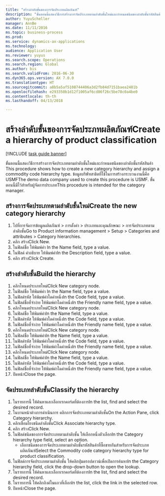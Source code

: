 ```yaml
--- 
title: "สร้างลำดับขั้นของการจัดประภทผลิตภัณฑ์"
description: "ขั้นตอนนี้แสดงวิธีการสร้างการจัดประเภทตามลำดับชั้นใหม่และกำหนดชนิดของลำดับชั้นรหัสสินค้า "
author: YuyuScheller
manager: AnnBe
ms.date: 11/11/2016
ms.topic: business-process
ms.prod: 
ms.service: dynamics-ax-applications
ms.technology: 
audience: Application User
ms.reviewer: yuyus
ms.search.scope: Operations
ms.search.region: Global
ms.author: bis
ms.search.validFrom: 2016-06-30
ms.dyn365.ops.version: AX 7.0.0
ms.translationtype: HT
ms.sourcegitcommit: a8b5a5af5108744406a3d2fb84d7151baea2481b
ms.openlocfilehash: e293350b1d12f1005af6cd86f26c5be78c0a4be0
ms.contentlocale: th-th
ms.lasthandoff: 04/13/2018

---
```

# <a name="create-a-hierarchy-of-product-classification"></a><span data-ttu-id="0f7c6-103">สร้างลำดับขั้นของการจัดประภทผลิตภัณฑ์</span><span class="sxs-lookup"><span data-stu-id="0f7c6-103">Create a hierarchy of product classification</span></span>

[!INCLUDE [task guide banner](../../includes/task-guide-banner.md)]

<span data-ttu-id="0f7c6-104">ขั้นตอนนี้แสดงวิธีการสร้างการจัดประเภทตามลำดับชั้นใหม่และกำหนดชนิดของลำดับชั้นรหัสสินค้า </span><span class="sxs-lookup"><span data-stu-id="0f7c6-104">This procedure shows how to create a new category hierarchy and assign a commodity code hierarchy type.</span></span> <span data-ttu-id="0f7c6-105">ข้อมูลบริษัทสาธิตที่ใช้ในการสร้างกระบวนงานนี้คือ USMF</span><span class="sxs-lookup"><span data-stu-id="0f7c6-105">The demo data company used to create this procedure is USMF.</span></span> <span data-ttu-id="0f7c6-106">ขั้นตอนนี้มีไว้สำหรับผู้จัดการประเภท</span><span class="sxs-lookup"><span data-stu-id="0f7c6-106">This procedure is intended for the category manager.</span></span>


## <a name="create-the-new-category-hierarchy"></a><span data-ttu-id="0f7c6-107">สร้างการจัดประเภทตามลำดับชั้นใหม่</span><span class="sxs-lookup"><span data-stu-id="0f7c6-107">Create the new category hierarchy</span></span>
1. <span data-ttu-id="0f7c6-108">ไปที่การจัดการข้อมูลผลิตภัณฑ์ > การตั้งค่า > ประเภทและคุณลักษณะ > การจัดประเภทตามลำดับชั้น</span><span class="sxs-lookup"><span data-stu-id="0f7c6-108">Go to Product information management > Setup > Categories and attributes > Category hierarchies.</span></span>
2. <span data-ttu-id="0f7c6-109">คลิก สร้าง</span><span class="sxs-lookup"><span data-stu-id="0f7c6-109">Click New.</span></span>
3. <span data-ttu-id="0f7c6-110">ในฟิลด์ชื่อ ให้พิมพ์ค่า </span><span class="sxs-lookup"><span data-stu-id="0f7c6-110">In the Name field, type a value.</span></span>
4. <span data-ttu-id="0f7c6-111">ในฟิลด์ คำอธิบาย ให้พิมพ์ค่า</span><span class="sxs-lookup"><span data-stu-id="0f7c6-111">In the Description field, type a value.</span></span>
5. <span data-ttu-id="0f7c6-112">คลิก สร้าง</span><span class="sxs-lookup"><span data-stu-id="0f7c6-112">Click Create.</span></span>

## <a name="build-the-hierarchy"></a><span data-ttu-id="0f7c6-113">สร้างลำดับชั้น</span><span class="sxs-lookup"><span data-stu-id="0f7c6-113">Build the hierarchy</span></span>
1. <span data-ttu-id="0f7c6-114">คลิกโหนดประเภทใหม่</span><span class="sxs-lookup"><span data-stu-id="0f7c6-114">Click New category node.</span></span>
2. <span data-ttu-id="0f7c6-115">ในฟิลด์ชื่อ ให้พิมพ์ค่า </span><span class="sxs-lookup"><span data-stu-id="0f7c6-115">In the Name field, type a value.</span></span>
3. <span data-ttu-id="0f7c6-116">ในฟิลด์รหัส ให้พิมพ์ค่าใดค่าหนึ่ง</span><span class="sxs-lookup"><span data-stu-id="0f7c6-116">In the Code field, type a value.</span></span>
4. <span data-ttu-id="0f7c6-117">ในฟิลด์ชื่อที่จำง่าย ให้พิมพ์ค่าใดค่าหนึ่ง</span><span class="sxs-lookup"><span data-stu-id="0f7c6-117">In the Friendly name field, type a value.</span></span>
5. <span data-ttu-id="0f7c6-118">คลิกโหนดประเภทใหม่</span><span class="sxs-lookup"><span data-stu-id="0f7c6-118">Click New category node.</span></span>
6. <span data-ttu-id="0f7c6-119">ในฟิลด์ชื่อ ให้พิมพ์ค่า</span><span class="sxs-lookup"><span data-stu-id="0f7c6-119">In the Name field, type a value.</span></span>
7. <span data-ttu-id="0f7c6-120">ในฟิลด์รหัส ให้พิมพ์ค่าใดค่าหนึ่ง</span><span class="sxs-lookup"><span data-stu-id="0f7c6-120">In the Code field, type a value.</span></span>
8. <span data-ttu-id="0f7c6-121">ในฟิลด์ชื่อที่จำง่าย ให้พิมพ์ค่าใดค่าหนึ่ง</span><span class="sxs-lookup"><span data-stu-id="0f7c6-121">In the Friendly name field, type a value.</span></span>
9. <span data-ttu-id="0f7c6-122">คลิกโหนดประเภทใหม่</span><span class="sxs-lookup"><span data-stu-id="0f7c6-122">Click New category node.</span></span>
10. <span data-ttu-id="0f7c6-123">ในฟิลด์ชื่อ ให้พิมพ์ค่า</span><span class="sxs-lookup"><span data-stu-id="0f7c6-123">In the Name field, type a value.</span></span>
11. <span data-ttu-id="0f7c6-124">ในฟิลด์รหัส ให้พิมพ์ค่าใดค่าหนึ่ง</span><span class="sxs-lookup"><span data-stu-id="0f7c6-124">In the Code field, type a value.</span></span>
12. <span data-ttu-id="0f7c6-125">ในฟิลด์ชื่อที่จำง่าย ให้พิมพ์ค่าใดค่าหนึ่ง</span><span class="sxs-lookup"><span data-stu-id="0f7c6-125">In the Friendly name field, type a value.</span></span>
13. <span data-ttu-id="0f7c6-126">คลิกโหนดประเภทใหม่</span><span class="sxs-lookup"><span data-stu-id="0f7c6-126">Click New category node.</span></span>
14. <span data-ttu-id="0f7c6-127">ในฟิลด์ชื่อ ให้พิมพ์ค่า</span><span class="sxs-lookup"><span data-stu-id="0f7c6-127">In the Name field, type a value.</span></span>
15. <span data-ttu-id="0f7c6-128">ในฟิลด์รหัส ให้พิมพ์ค่าใดค่าหนึ่ง</span><span class="sxs-lookup"><span data-stu-id="0f7c6-128">In the Code field, type a value.</span></span>
16. <span data-ttu-id="0f7c6-129">ในฟิลด์ชื่อที่จำง่าย ให้พิมพ์ค่าใดค่าหนึ่ง</span><span class="sxs-lookup"><span data-stu-id="0f7c6-129">In the Friendly name field, type a value.</span></span>
17. <span data-ttu-id="0f7c6-130">ปิดหน้า</span><span class="sxs-lookup"><span data-stu-id="0f7c6-130">Close the page.</span></span>

## <a name="classify-the-hierarchy"></a><span data-ttu-id="0f7c6-131">จัดประเภทลำดับชั้น</span><span class="sxs-lookup"><span data-stu-id="0f7c6-131">Classify the hierarchy</span></span>
1. <span data-ttu-id="0f7c6-132">ในรายการนี้ ให้ค้นหาและเลือกเรกคอร์ดที่ต้องการ</span><span class="sxs-lookup"><span data-stu-id="0f7c6-132">In the list, find and select the desired record.</span></span>
2. <span data-ttu-id="0f7c6-133">ในบานหน้าต่างการดำเนินการ คลิกการจัดประเภทตามลำดับชั้น</span><span class="sxs-lookup"><span data-stu-id="0f7c6-133">On the Action Pane, click Category hierarchy.</span></span>
3. <span data-ttu-id="0f7c6-134">คลิกเชื่อมโยงชนิดลำดับชั้น</span><span class="sxs-lookup"><span data-stu-id="0f7c6-134">Click Associate hierarchy type.</span></span>
4. <span data-ttu-id="0f7c6-135">คลิก สร้าง</span><span class="sxs-lookup"><span data-stu-id="0f7c6-135">Click New.</span></span>
5. <span data-ttu-id="0f7c6-136">ในฟิลด์ชนิดของการจัดประเภทตามลำดับชั้น ให้เลือกหนึ่งตัวเลือก</span><span class="sxs-lookup"><span data-stu-id="0f7c6-136">In the Category hierarchy type field, select an option.</span></span>
    * <span data-ttu-id="0f7c6-137">เลือกชนิดของการจัดประเภทตามลำดับชั้นรหัสสินค้าที่ซื้อขายกันสำหรับการจัดประเภทผลิตภัณฑ์</span><span class="sxs-lookup"><span data-stu-id="0f7c6-137">Select the Commodity code category hierarchy type for product classification.</span></span>  
6. <span data-ttu-id="0f7c6-138">ในฟิลด์การจัดประเภทตามลำดับชั้น ให้คลิกปุ่มดรอปดาวน์เพื่อเปิดการค้นหา</span><span class="sxs-lookup"><span data-stu-id="0f7c6-138">In the Category hierarchy field, click the drop-down button to open the lookup.</span></span>
7. <span data-ttu-id="0f7c6-139">ในรายการนี้ ให้ค้นหาและเลือกเรกคอร์ดที่ต้องการ</span><span class="sxs-lookup"><span data-stu-id="0f7c6-139">In the list, find and select the desired record.</span></span>
8. <span data-ttu-id="0f7c6-140">ในรายการนี้ ให้คลิกลิงค์ในแถวที่เลือก</span><span class="sxs-lookup"><span data-stu-id="0f7c6-140">In the list, click the link in the selected row.</span></span>
9. <span data-ttu-id="0f7c6-141">ปิดหน้า</span><span class="sxs-lookup"><span data-stu-id="0f7c6-141">Close the page.</span></span>



